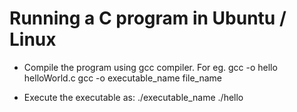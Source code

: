 # Running a C program in Ubuntu / Linux 
* Compile the program using gcc compiler. 
For eg. gcc -o hello helloWorld.c
gcc -o executable_name file_name 

* Execute the executable as: 
./executable_name
./hello
